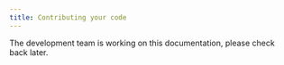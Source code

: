 ```yaml
---
title: Contributing your code
---
```


The development team is working on this documentation, please check back later.